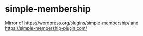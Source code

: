 # simple-membership
Mirror of https://wordpress.org/plugins/simple-membership/ and https://simple-membership-plugin.com/
